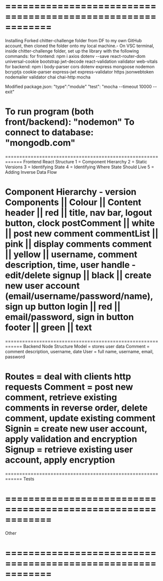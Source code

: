 ============================================================
============================================================
Installing
Forked chitter-challenge folder from DF to my own GitHub account, then cloned the folder onto my local machine.-
On VSC terminal, inside chitter-challenge folder, set up the library with the following commands:
for frontend: npm i axios dotenv --save react-router-dom universal-cookie bootstrap jwt-decode react-validation validator web-vitals
for backend: npm i body-parser cors dotenv express mongoose nodemon bcryptjs cookie-parser express-jwt express-validator https jsonwebtoken nodemailer validator chai chai-http mocha 

Modified package.json:
"type":"module"
"test": "mocha --timeout 10000 --exit"

To run program (both front/backend): "nodemon"
To connect to database: "mongodb.com"
============================================================
============================================================
Frontend
React Structure
1 = Component Hierarchy
2 = Static Versions
3 = Identifying State
4 = Identifying Where State Should Live
5 = Adding Inverse Data Flow

Component Hierarchy - version
Components   || Colour || Content
header       || red    || title, nav bar, logout button, clock
postComment  || white  || post new comment
commentList  || pink   || display comments
comment      || yellow || username, comment description, time, user handle - edit/delete
signup       || black  || create new user account (email/username/password/name), sign up button
login        || red    || email/password, sign in button
footer       || green  || text
============================================================
============================================================
Backend
Node Structure
Model = stores user data
Comment = comment description, username, date
User = full name, username, email, password

Routes = deal with clients http requests
Comment = post new comment, retrieve existing comments in reverse order, delete comment, update existing comment
Signin = create new user account, apply validation and encryption 
Signup = retrieve existing user account, apply encryption
============================================================
============================================================
Tests


============================================================
============================================================
Other

============================================================
============================================================